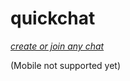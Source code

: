 # quickchat
[_create or join any chat_](http://quickchattt.herokuapp.com/)

(Mobile not supported yet)

